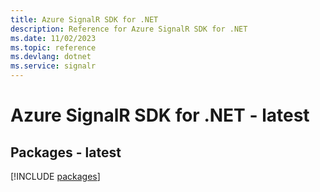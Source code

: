 ```yaml
---
title: Azure SignalR SDK for .NET
description: Reference for Azure SignalR SDK for .NET
ms.date: 11/02/2023
ms.topic: reference
ms.devlang: dotnet
ms.service: signalr
---
```

# Azure SignalR SDK for .NET - latest
## Packages - latest
[!INCLUDE [packages](signalr-index.md)]